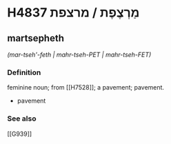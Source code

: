 # H4837 מַרְצֶפֶת / מרצפת

## martsepheth

_(mar-tseh'-feth | mahr-tseh-PET | mahr-tseh-FET)_

### Definition

feminine noun; from [[H7528]]; a pavement; pavement.

- pavement
### See also

[[G939]]

